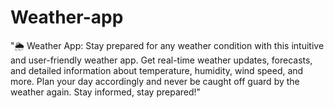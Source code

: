 # Weather-app
"🌦️ Weather App: Stay prepared for any weather condition with this intuitive and user-friendly weather app. Get real-time weather updates, forecasts, and detailed information about temperature, humidity, wind speed, and more. Plan your day accordingly and never be caught off guard by the weather again. Stay informed, stay prepared!"
